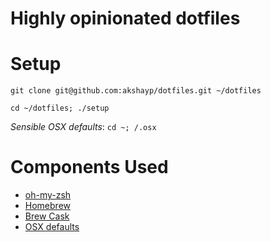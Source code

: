 Highly opinionated dotfiles
=============================

# Setup

`git clone git@github.com:akshayp/dotfiles.git ~/dotfiles`

`cd ~/dotfiles; ./setup`

*Sensible OSX defaults*: `cd ~; /.osx`

# Components Used
* [oh-my-zsh](https://github.com/robbyrussell/oh-my-zsh)
* [Homebrew](http://brew.sh)
* [Brew Cask](https://github.com/phinze/homebrew-cask)
* [OSX defaults](https://github.com/mathiasbynens/dotfiles)